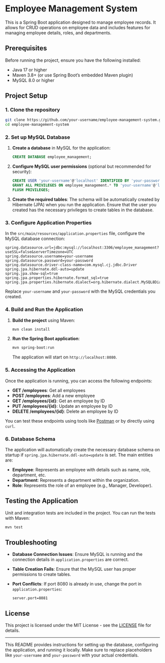 # Employee Management System

This is a Spring Boot application designed to manage employee records. It allows for CRUD operations on employee data and includes features for managing employee details, roles, and departments.

## Prerequisites

Before running the project, ensure you have the following installed:

- Java 17 or higher
- Maven 3.8+ (or use Spring Boot’s embedded Maven plugin)
- MySQL 8.0 or higher

## Project Setup

### 1. Clone the repository

```bash
git clone https://github.com/your-username/employee-management-system.git
cd employee-management-system
```

### 2. Set up MySQL Database

1. **Create a database** in MySQL for the application:

   ```sql
   CREATE DATABASE employee_management;
   ```

2. **Configure MySQL user permissions** (optional but recommended for security):

   ```sql
   CREATE USER 'your-username'@'localhost' IDENTIFIED BY 'your-password';
   GRANT ALL PRIVILEGES ON employee_management.* TO 'your-username'@'localhost';
   FLUSH PRIVILEGES;
   ```

3. **Create the required tables**:
   The schema will be automatically created by Hibernate (JPA) when you run the application. Ensure that the user you created has the necessary privileges to create tables in the database.

### 3. Configure Application Properties

In the `src/main/resources/application.properties` file, configure the MySQL database connection:

```properties
spring.datasource.url=jdbc:mysql://localhost:3306/employee_management?useSSL=false&serverTimezone=UTC
spring.datasource.username=your-username
spring.datasource.password=your-password
spring.datasource.driver-class-name=com.mysql.cj.jdbc.Driver
spring.jpa.hibernate.ddl-auto=update
spring.jpa.show-sql=true
spring.jpa.properties.hibernate.format_sql=true
spring.jpa.properties.hibernate.dialect=org.hibernate.dialect.MySQL8Dialect
```

Replace `your-username` and `your-password` with the MySQL credentials you created.

### 4. Build and Run the Application

1. **Build the project** using Maven:

   ```bash
   mvn clean install
   ```

2. **Run the Spring Boot application**:

   ```bash
   mvn spring-boot:run
   ```

   The application will start on `http://localhost:8080`.

### 5. Accessing the Application

Once the application is running, you can access the following endpoints:

- **GET /employees**: Get all employees
- **POST /employees**: Add a new employee
- **GET /employees/{id}**: Get an employee by ID
- **PUT /employees/{id}**: Update an employee by ID
- **DELETE /employees/{id}**: Delete an employee by ID

You can test these endpoints using tools like [Postman](https://www.postman.com/) or by directly using `curl`.

### 6. Database Schema

The application will automatically create the necessary database schema on startup if `spring.jpa.hibernate.ddl-auto=update` is set. The main entities are:

- **Employee**: Represents an employee with details such as name, role, department, etc.
- **Department**: Represents a department within the organization.
- **Role**: Represents the role of an employee (e.g., Manager, Developer).

## Testing the Application

Unit and integration tests are included in the project. You can run the tests with Maven:

```bash
mvn test
```

## Troubleshooting

- **Database Connection Issues**: Ensure MySQL is running and the connection details in `application.properties` are correct.
- **Table Creation Fails**: Ensure that the MySQL user has proper permissions to create tables.
- **Port Conflicts**: If port 8080 is already in use, change the port in `application.properties`:

  ```properties
  server.port=8081
  ```

## License

This project is licensed under the MIT License - see the [LICENSE](LICENSE) file for details.

---

This README provides instructions for setting up the database, configuring the application, and running it locally. Make sure to replace placeholders like `your-username` and `your-password` with your actual credentials.